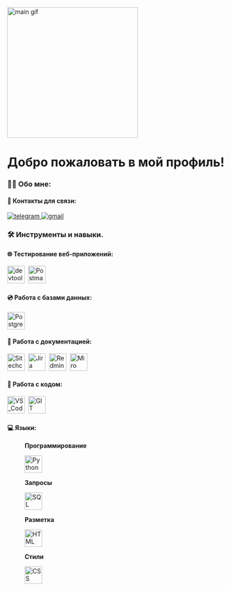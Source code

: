 <div id="header"align="left">
  <img src="https://media.tenor.com/IF2JdxzmyN4AAAAi/coding-girl.gif" width="300" alt="main gif">
  <h1>Добро пожаловать в мой профиль! </h1>
</div>

### :woman_technologist: Обо мне: 

#### :email: Контакты для связи:
<div id="badges">
  <a href="https://t.me/dd_nat" target="_blank">
    <img src="https://img.shields.io/badge/Telegram-2CA5E0?style=flat-squeare&logo=telegram&logoColor=white" alt="telegram" />
  </a>
  <a href="mailto:dadabaeva.natalya@gmail.com" target="_blank">
    <img src="https://img.shields.io/badge/-Gmail-red?style=flat&logo=Gmail&logoColor=white" alt="gmail" />
  </a>
</div>

### :hammer_and_wrench: Инструменты и навыки.

#### :globe_with_meridians: Тестирование веб-приложений:
<div>
  <img src="https://cdn.icon-icons.com/icons2/2552/PNG/512/chrome_dev_browser_logo_icon_153006.png" title="devtools" alt="devtools" width="40" height="40"/>&nbsp;
  <img src="https://www.svgrepo.com/show/354202/postman-icon.svg" title="Postman" alt="Postman" width="40" height="40"/>&nbsp;
</div>

#### :cd: Работа с базами данных:
<div>
  <img src="https://www.svgrepo.com/show/354200/postgresql.svg" title="PostgreSQL" alt="PostgreSQL" width="40" height="40"/>
</div>

#### :pencil: Работа с документацией:
<div>
  <img src="https://chlist.sitechco.ru/img/favicon/32x32/favicon.ico" title="Sitechco" alt="Sitechco" width="40" height="40"/>&nbsp;
  <img src="https://www.svgrepo.com/show/353935/jira.svg" title="Jira" alt="Jira" width="40" height="40"/>&nbsp;
  <img src="https://www.redmine.org/attachments/download/3462/redmine_fluid_icon.png" title="Redmine" alt="Redmine" width="40" height="40"/>&nbsp;
  <img src="https://asset.brandfetch.io/idAnDTFapY/idFdbEywEz.svg?updated=1720164005494" title="Miro" alt="Miro" width="40" height="40"/>&nbsp;
</div>

#### :hammer: Работа с кодом:
<div>
  <img src="https://www.svgrepo.com/show/452129/vs-code.svg" title="VS_Code" alt="VS_Code" width="40" height="40"/>&nbsp;
  <img src="https://www.svgrepo.com/show/452210/git.svg" title="GIT" alt="GIT" width="40" height="40"/>&nbsp;
</div>

#### :computer: Языки:
<div>
    <figure class="sign">
      <figcaption><b>Программирование</b></figcaption>
      <p><img src="https://www.svgrepo.com/show/452091/python.svg" title="Python" alt="Python" width="40" height="40"/></p>
    </figure>
    <figure class="sign">
      <figcaption><b>Запросы</b></figcaption>
      <p><img src="https://www.svgrepo.com/show/7344/sql-file-format-symbol.svg" title="SQL" alt="SQL" width="40" height="40"/></p>
    </figure>
  <figure class="sign">
    <figcaption><b>Разметка</b></figcaption>
    <p><img src="https://www.svgrepo.com/show/353884/html-5.svg" title="HTML" alt="HTML" width="40" height="40"/></p>
  </figure>
  <figure class="sign">
    <figcaption><b>Стили</b></figcaption>
    <p><img src="https://www.svgrepo.com/show/303481/css-3-logo.svg" title="CSS" alt="CSS" width="40" height="40"/></p>
  </figure>
</div>


